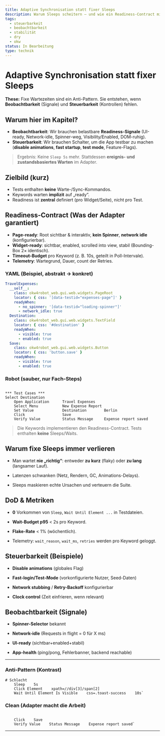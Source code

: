 ```yaml
---
title: Adaptive Synchronisation statt fixer Sleeps
description: Warum Sleeps scheitern – und wie ein Readiness-Contract mit Observability & Controllability sie ersetzt.
tags:
  - steuerbarkeit
  - beobachtbarkeit
  - stabilität
  - dry
  - okw
status: In Bearbeitung
type: technik
---
```


# Adaptive Synchronisation statt fixer Sleeps

**These:** Fixe Wartezeiten sind ein Anti-Pattern. Sie entstehen, wenn **Beobachtbarkeit** (Signale) und **Steuerbarkeit** (Kontrollen) fehlen.

## Warum hier im Kapitel?
- **Beobachtbarkeit**: Wir brauchen belastbare **Readiness-Signale** (UI-ready, Network-idle, Spinner-weg, Visibility/Enabled, DOM-ruhig).
- **Steuerbarkeit**: Wir brauchen Schalter, um die App testbar zu machen (**disable animations**, **fast startup**, **test mode**, Feature-Flags).

> Ergebnis: Keine `Sleep 5s` mehr. Stattdessen **ereignis- und zustandsbasiertes Warten** im Adapter.

## Zielbild (kurz)
- Tests enthalten **keine** Warte-/Sync-Kommandos.  
- Keywords warten **implizit** auf „ready“.  
- Readiness ist **zentral** definiert (pro Widget/Seite), nicht pro Test.

## Readiness-Contract (Was der Adapter garantiert)
- **Page-ready**: Root sichtbar & interaktiv, **kein Spinner**, **network idle** (konfigurierbar).  
- **Widget-ready**: sichtbar, enabled, scrolled into view, stabil (Bounding-Box 2× identisch).  
- **Timeout-Budget** pro Keyword (z. B. 10s, geteilt in Poll-Intervale).  
- **Telemetry**: Wartegrund, Dauer, count der Retries.

### YAML (Beispiel, abstrakt → konkret)
```yaml
TravelExpenses:
  __self__:
    class: okw4robot_web.gui.web.widgets.PageRoot
    locator: { css: '[data-testid="expenses-page"]' }
    readyWhen:
      - no_spinner: '[data-testid="loading-spinner"]'
      - network_idle: true
  Destination:
    class: okw4robot_web.gui.web.widgets.TextField
    locator: { css: '#destination' }
    readyWhen:
      - visible: true
      - enabled: true
  Save:
    class: okw4robot_web.gui.web.widgets.Button
    locator: { css: 'button.save' }
    readyWhen:
      - visible: true
      - enabled: true
```

### Robot (sauber, nur Fach-Steps)

```robot

*** Test Cases ***
Select Destination
	Open Application      Travel Expenses
	Select Menu           New Expense Report
	Set Value             Destination        Berlin
	Click                 Save
	Verify Value          Status Message     Expense report saved

```

> Die Keywords implementieren den Readiness-Contract. Tests enthalten **keine** Sleeps/Waits.

## Warum fixe Sleeps immer verlieren

- Man wartet **nie „richtig“**: entweder **zu kurz** (flaky) oder **zu lang** (langsamer Lauf).
    
- Latenzen schwanken (Netz, Rendern, GC, Animations-Delays).
    
- Sleeps maskieren echte Ursachen und verteuern die Suite.
    

## DoD & Metriken

- **0** Vorkommen von `Sleep`, `Wait Until Element ...` in Testdateien.
    
- **Wait-Budget p95** < 2s pro Keyword.
    
- **Flake-Rate** < 1% (wöchentlich).
    
- Telemetry: `wait_reason`, `wait_ms`, `retries` werden pro Keyword geloggt.
    

## Steuerbarkeit (Beispiele)

- **Disable animations** (globales Flag)
    
- **Fast-login/Test-Mode** (vorkonfigurierte Nutzer, Seed-Daten)
    
- **Network stubbing** / **Retry-Backoff** konfigurierbar
    
- **Clock control** (Zeit einfrieren, wenn relevant)
    

## Beobachtbarkeit (Signale)

- **Spinner-Selector** bekannt
    
- **Network-idle** (Requests in flight = 0 für X ms)
    
- **UI-ready** (sichtbar+enabled+stabil)
    
- **App-health** (ping/pong, Fehlerbanner, backend reachable)
    

---

### Anti-Pattern (Kontrast)

```robot
# Schlecht
	Sleep    5s
	Click Element    xpath=//div[3]/span[2] 
	Wait Until Element Is Visible    css=.toast-success    10s`
```

### Clean (Adapter macht die Arbeit)

```robot

	Click    Save
	Verify Value    Status Message    Expense report saved`
```
---